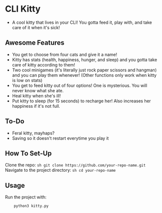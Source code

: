 # CLI Kitty

- A cool kitty that lives in your CLI! You gotta feed it, play with, and take care of it when it's sick!

## Awesome Features

- You get to choose from four cats and give it a name!
- Kitty has stats (health, happiness, hunger, and sleep) and you gotta take care of kitty according to them!
- Two cool minigames (it's literally just rock paper scissors and hangman) and you can play them whenever! (Other functions only work when kitty is low on stats)
- You get to feed kitty out of four options! One is mysterious. You will never know what she ate.
- Heal kitty when she's ill!
- Put kitty to sleep (for 15 seconds) to recharge her! Also increases her happiness if it's not full.

## To-Do
- Feral kitty, mayhaps?
- Saving so it doesn't restart everytime you play it

## How To Set-Up

Clone the repo:
    ```sh
    git clone https://github.com/your-repo-name.git
    ```
Navigate to the project directory:
    ```sh
    cd your-repo-name
    ```

## Usage
Run the project with:
```sh
    python3 kitty.py
```